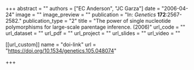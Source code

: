 +++
abstract = "" 
authors = ["EC Anderson", "JC Garza"] 
date = "2006-04-24" 
image = "" 
image_preview = "" 
publication = "In: _Genetics_ **172**:2567-2582." 
publication_type = "2" 
title = "The power of single nucleotide polymorphisms for large-scale parentage inference. (2006)" 
url_code = "" 
url_dataset = "" 
url_pdf = "" 
url_project = "" 
url_slides = "" 
url_video = "" 


[[url_custom]]
name = "doi-link"
url = "https://doi.org/10.1534/genetics.105.048074"

+++
